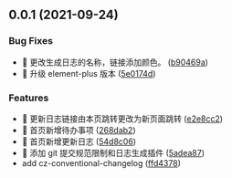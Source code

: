 ## 0.0.1 (2021-09-24)


### Bug Fixes

* 🐛 更改生成日志的名称，链接添加颜色。 ([b90469a](https://github.com/Miss-Sixty/sixty-admin/commit/b90469a4317234eee4b8cdcbabf59452d5c999cd))
* 🐛 升级 element-plus 版本 ([5e0174d](https://github.com/Miss-Sixty/sixty-admin/commit/5e0174d9f020a67df02757b6a6f390046e3cae10))


### Features

* 🎸 更新日志链接由本页跳转更改为新页面跳转 ([e2e8cc2](https://github.com/Miss-Sixty/sixty-admin/commit/e2e8cc2d3347c0e900c1077c350f4a7ff87fef72))
* 🎸 首页新增待办事项 ([268dab2](https://github.com/Miss-Sixty/sixty-admin/commit/268dab2c730010c75e941052c2c8469a3cc8d023))
* 🎸 首页新增更新日志 ([54d8c06](https://github.com/Miss-Sixty/sixty-admin/commit/54d8c065258dbb9189378ccdaf3e363d8f6084eb))
* 🎸 添加 git 提交规范限制和日志生成插件 ([5adea87](https://github.com/Miss-Sixty/sixty-admin/commit/5adea8748324bcb2e879e9b4a4f32f861d7534db))
* add cz-conventional-changelog ([ffd4378](https://github.com/Miss-Sixty/sixty-admin/commit/ffd437815324106516cad063b4706f5e9c0d6daa))



